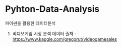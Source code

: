 # Pyhton-Data-Analysis
파이썬을 활용한 데이터분석

1. 비디오게임 시장 분석 
데이터 출처 : https://www.kaggle.com/gregorut/videogamesales 
